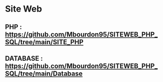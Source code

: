 # Site Web

## PHP : **https://github.com/Mbourdon95/SITEWEB_PHP_SQL/tree/main/SITE_PHP**

## DATABASE : **https://github.com/Mbourdon95/SITEWEB_PHP_SQL/tree/main/Database**
